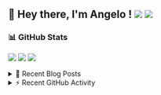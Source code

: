 ## 👋 Hey there, I'm Angelo ! ![](https://img.shields.io/badge/Intel-Core_i5_12th-0071C5?style=for-the-badge&logo=intel&logoColor=white) <a href="https://www.buymeacoffee.com/angelodotnet" target="_blank"><img src="https://img.shields.io/badge/Buy%20Me%20A%20Coffee-FFDD00.svg?style=for-the-badge&logo=Buy-Me-A-Coffee&logoColor=black"></a>

### 📊 GitHub Stats
![](http://github-profile-summary-cards.vercel.app/api/cards/profile-details?username=angelodotnet&theme=darcula)
![](http://github-profile-summary-cards.vercel.app/api/cards/repos-per-language?username=angelodotnet&theme=dracula)
![](http://github-profile-summary-cards.vercel.app/api/cards/most-commit-language?username=angelodotnet&theme=dracula)
<!--![](http://github-profile-summary-cards.vercel.app/api/cards/stats?username=angelodotnet&theme=dracula)
![](http://github-profile-summary-cards.vercel.app/api/cards/productive-time?username=angelodotnet&theme=dracula&utcOffset=8)-->

<details>
  <summary>📝 Recent Blog Posts</summary>
  
<!-- BLOG-POST-LIST:START -->
- [&lpar;Alternative&rpar; How to manage users, roles, and claims, using jwt token and asp.net core identity](https://dev.to/angelodotnet/alternative-how-to-manage-users-roles-and-claims-using-jwt-token-and-aspnet-core-identity-c0i)
- [How can dynamically add separate API endpoints](https://dev.to/angelodotnet/how-can-dynamically-add-separate-api-endpoints-4h56)
- [How to connect two microservices with RabbitMQ and Rebus](https://dev.to/angelodotnet/how-to-connect-two-microservices-with-rabbitmq-and-rebus-278)
- [How to manage users, roles, and claims, using jwt token and asp.net core identity](https://dev.to/angelodotnet/how-to-manage-roles-permissions-and-more-using-jwt-token-and-aspnet-core-identity-11k0)
- [How to use SignalR in a Blazor WebAssembly and Web API project](https://dev.to/angelodotnet/how-to-use-signalr-in-a-blazor-webassembly-and-web-api-project-27cp)
<!-- BLOG-POST-LIST:END -->
</details>

<details>
  <summary>⚡ Recent GitHub Activity</summary>

  <!--START_SECTION:activity-->
1. 🎉 Merged PR [#159](https://github.com/AngeloDotNet/GSWCloudApp/pull/159) in [AngeloDotNet/GSWCloudApp](https://github.com/AngeloDotNet/GSWCloudApp)
2. 💪 Opened PR [#159](https://github.com/AngeloDotNet/GSWCloudApp/pull/159) in [AngeloDotNet/GSWCloudApp](https://github.com/AngeloDotNet/GSWCloudApp)
3. 🎉 Merged PR [#158](https://github.com/AngeloDotNet/GSWCloudApp/pull/158) in [AngeloDotNet/GSWCloudApp](https://github.com/AngeloDotNet/GSWCloudApp)
4. 🎉 Merged PR [#41](https://github.com/AngeloDotNet/Packages.MinimalApi.Identity/pull/41) in [AngeloDotNet/Packages.MinimalApi.Identity](https://github.com/AngeloDotNet/Packages.MinimalApi.Identity)
5. 💪 Opened PR [#158](https://github.com/AngeloDotNet/GSWCloudApp/pull/158) in [AngeloDotNet/GSWCloudApp](https://github.com/AngeloDotNet/GSWCloudApp)
<!--END_SECTION:activity-->
</details>
